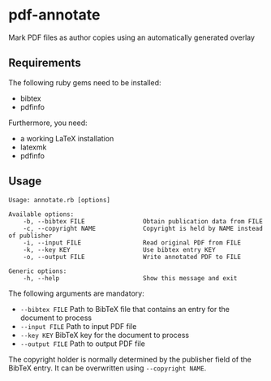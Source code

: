 # pdf-annotate
Mark PDF files as author copies using an automatically generated overlay

## Requirements

The following ruby gems need to be installed:
* bibtex
* pdfinfo

Furthermore, you need:
* a working LaTeX installation
* latexmk
* pdfinfo

## Usage

```
Usage: annotate.rb [options]

Available options:
    -b, --bibtex FILE                Obtain publication data from FILE
    -c, --copyright NAME             Copyright is held by NAME instead of publisher
    -i, --input FILE                 Read original PDF from FILE
    -k, --key KEY                    Use bibtex entry KEY
    -o, --output FILE                Write annotated PDF to FILE

Generic options:
    -h, --help                       Show this message and exit

```

The following arguments are mandatory:
* `--bibtex FILE`
Path to BibTeX file that contains an entry for the document to process
* `--input FILE`
Path to input PDF file
* `--key KEY`
BibTeX key for the document to process
* `--output FILE`
Path to output PDF file

The copyright holder is normally determined by the publisher field of the BibTeX entry. It can be overwritten using
`--copyright NAME`.
